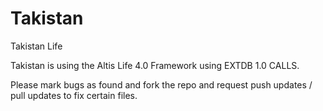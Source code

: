# Takistan
Takistan Life

Takistan is using the Altis Life 4.0 Framework using EXTDB 1.0 CALLS.

Please mark bugs as found and fork the repo and request push updates / pull updates to fix certain files.

